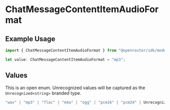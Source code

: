 # ChatMessageContentItemAudioFormat

## Example Usage

```typescript
import { ChatMessageContentItemAudioFormat } from "@openrouter/sdk/models";

let value: ChatMessageContentItemAudioFormat = "mp3";
```

## Values

This is an open enum. Unrecognized values will be captured as the `Unrecognized<string>` branded type.

```typescript
"wav" | "mp3" | "flac" | "m4a" | "ogg" | "pcm16" | "pcm24" | Unrecognized<string>
```